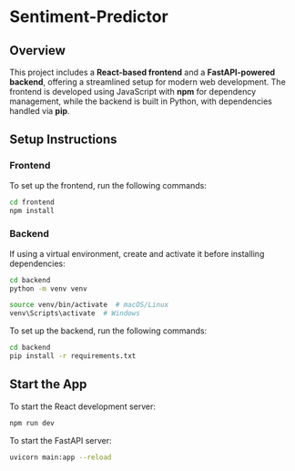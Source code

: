 # Sentiment-Predictor

## Overview
This project includes a **React-based frontend** and a **FastAPI-powered backend**, offering a streamlined setup for modern web development. The frontend is developed using JavaScript with **npm** for dependency management, while the backend is built in Python, with dependencies handled via **pip**.


## Setup Instructions

### Frontend
To set up the frontend, run the following commands:

```bash
cd frontend
npm install
```

### Backend
If using a virtual environment, create and activate it before installing dependencies:
```bash
cd backend
python -m venv venv
```

```bash
source venv/bin/activate  # macOS/Linux
venv\Scripts\activate  # Windows
```

To set up the backend, run the following commands:

```bash
cd backend
pip install -r requirements.txt
```

## Start the App
To start the React development server:

```bash
npm run dev
```

To start the FastAPI server:

```bash
uvicorn main:app --reload
```
